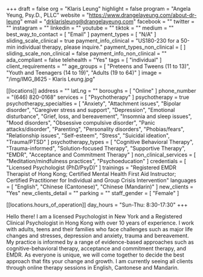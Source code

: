 +++
draft = false
org = "Klaris Leung"
highlight = false
program = "Angela Yeung, Psy.D., PLLC﻿"
website = "https://www.drangelayeung.com/about-dr-leung"
email = "drklarisleung@drangelayeung.com"
facebook = ""
twitter = ""
instagram = ""
linkedin = ""
youtube = ""
tiktok = ""
medium = ""
best_way_to_contact = [ "Email" ]
payment_types = [ "N/A" ]
sliding_scale_clinical = true
payment_info_clinical = "US180-230 for a 50-min individual therapy, please inquire."
payment_types_non_clinical = [ ]
sliding_scale_non_clinical = false
payment_info_non_clinical = ""
ada_compliant = false
telehealth = "Yes"
tags = [ "individual" ]
client_requirements = ""
age_groups = [
  "Preteens and Tweens (11 to 13)",
  "Youth and Teenagers (14 to 19)",
  "Adults (19 to 64)"
]
image = "/img/IMG_8625 - Klaris Leung.jpg"

[[locations]]
address = ""
latLng = ""
boroughs = [ "Online" ]
phone_number = "(646) 820-0168"
services = [ "Psychotherapy" ]
psychotherapy = true
psychotherapy_specialties = [
  "Anxiety",
  "Attachment issues",
  "Bipolar disorder",
  "Caregiver stress and support",
  "Depression",
  "Emotional disturbance",
  "Grief, loss, and bereavement",
  "Insomnia and sleep issues",
  "Mood disorders",
  "Obsessive compulsive disorder",
  "Panic attacks/disorder",
  "Parenting",
  "Personality disorders",
  "Phobias/fears",
  "Relationship issues",
  "Self-esteem",
  "Stress",
  "Suicidal ideation",
  "Trauma/PTSD"
]
psychotherapy_types = [
  "Cognitive Behavioral Therapy",
  "Trauma-informed",
  "Solution-focused Therapy",
  "Supportive Therapy",
  "EMDR",
  "Acceptance and Commitment Therapy"
]
non_clinical_services = [ "Meditation/mindfulness practices", "Psychoeducation" ]
credentials = [ "Licensed Psychologist (PhD/PsyD)" ]
trainings = "Registered EMDR Therapist of Hong Kong; Certified Mental Health First Aid Instructor; Certified Practitioner for Individual and Group Crisis Intervention"
languages = [ "English", "Chinese (Cantonese)", "Chinese (Mandarin)" ]
new_clients = "Yes"
new_clients_detail = ""
parking = ""
staff_gender = [ "Female" ]

  [[locations.hours_of_operation]]
  day_hours = "Sun-Thu: 8:30-17:30"
+++

Hello there! I am a licensed Psychologist in New York and a Registered Clinical Psychologist in Hong Kong with over 10 years of experience. I work with adults, teens and their families who face challenges such as major life changes and stresses, depression and anxiety, trauma and bereavement. My practice is informed by a range of evidence-based approaches such as cognitive-behavioral therapy, acceptance and commitment therapy, and EMDR. As everyone is unique, we will come together to decide the best approach that fits your change and growth. I am currently seeing all clients through online therapy sessions in English, Cantonese and Mandarin.
